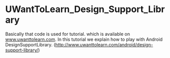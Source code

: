 # UWantToLearn_Design_Support_Library
Basically that code is used for tutorial. which is available on www.uwanttolearn.com. In this tutorial we explain how to play with Android DesignSupportLibrary. (http://www.uwanttolearn.com/android/design-support-library/)
